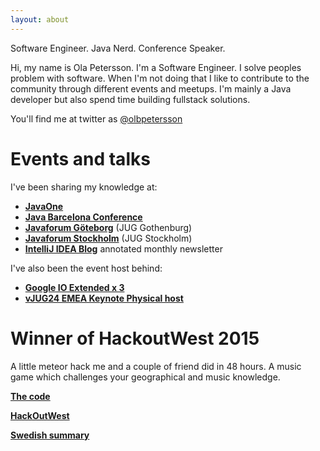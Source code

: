 ```yaml
---
layout: about
---
```


Software Engineer. Java Nerd. Conference Speaker.


Hi, my name is Ola Petersson. I'm a Software Engineer. I solve peoples problem with software. When I'm not doing that I like to contribute to the community through different events and meetups. I'm mainly a Java developer but also spend time building fullstack solutions.


You'll find me at twitter as [@olbpetersson](http://twitter.com/olbpetersson)


# Events and talks
I've been sharing my knowledge at:

* [**JavaOne**](https://www.oracle.com/javaone/index.html)
* [**Java Barcelona Conference**](http://www.jbcnconf.com/2016/)
* [**Javaforum Göteborg**](https://www.youtube.com/watch?v=vYHGoaIcQoA) (JUG Gothenburg)
* [**Javaforum Stockholm**](https://www.youtube.com/watch?v=ZT7c7z9QzXA) (JUG Stockholm)
* [**IntelliJ IDEA Blog**](https://blog.jetbrains.com/idea/2016/04/java-annotated-monthly-april-2016/) annotated monthly newsletter


I've also been the event host behind:

* [**Google IO Extended x 3**](https://events.google.com/io2016/extended)
* [**vJUG24 EMEA Keynote Physical host**](https://virtualjug.com/vjug24/)

# Winner of HackoutWest 2015
A little meteor hack me and a couple of friend did in 48 hours. A music game
which challenges your geographical and music knowledge.


[**The code**](https://github.com/HackOutWest15/destinationunknown)

[**HackOutWest**](https://hackoutwest.splashthat.com/)

[**Swedish summary**](https://www.chalmers.se/sv/om-chalmers/alumni/alumniforeningar/Sidor/Chalmerister-regerar-arets-Hack-Out-West.aspx)
